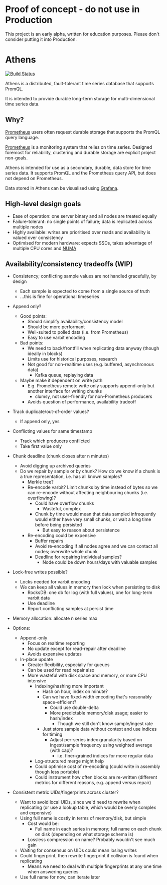 # Proof of concept - do not use in Production

This project is an early alpha, written for education purposes. Please don't
consider putting it into Production.

# Athens

[![Build Status](https://travis-ci.com/mattbostock/athens.svg?token=EhqoSPmXWFAXy2qpEaqr&branch=master)](https://travis-ci.com/mattbostock/athens)

Athens is a distributed, fault-tolerant time series database that supports PromQL.

It is intended to provide durable long-term storage for multi-dimensional time
series data.

## Why?

[Prometheus][] users often request durable storage that supports the PromQL
query language.

[Prometheus][] is a monitoring system that relies on time series. Designed
foremost for reliability, clustering and durable storage are explicit project
non-goals.

Athens is intended for use as a secondary, durable, data store for time series
data. It supports PromQL and the Prometheus query API, but does not depend on
Prometheus.

Data stored in Athens can be visualised using [Grafana][].

[Prometheus]: https://prometheus.io/
[Grafana]: http://grafana.org/

## High-level design goals

- Ease of operation: one server binary and all nodes are treated equally
- Failure-tolerant: no single points of failure; data is replicated across multiple nodes
- Highly available: writes are prioritised over reads and availability is valued over consistency
- Optimised for modern hardware: expects SSDs, takes advantage of multiple CPU cores and [NUMA][]

[NUMA]: https://www.kernel.org/doc/Documentation/vm/numa

## Availability/consistency tradeoffs (WIP)

- Consistency; conflicting sample values are not handled gracefully, by design
  - Each sample is expected to come from a single source of truth
  - ...this is fine for operational timeseries
- Append only?
  - Good points:
    - Should simplify availability/consistency model
    - Should be more performant
    - Well-suited to polled data (i.e. from Prometheus)
    - Easy to use varbit encoding
  - Bad points:
    - We need to back/frontfill when replicating data anyway (though ideally in blocks)
    - Limits use for historical purposes, research
    - Not good for non-realtime uses (e.g. buffered, asynchronous data)
      - Kafka queue, replaying data
  - Maybe make it dependent on write path
    - E.g. Prometheus remote write only supports append-only but another interface for writing chunks
      - clumsy, not user-friendly for non-Prometheus producers
    - Avoids question of performance, availability tradeoff

- Track duplicate/out-of-order values?
  - If append only, yes
- Conflicting values for same timestamp
  - Track which producers conflicted
  - Take first value only
- Chunk deadline (chunk closes after n minutes)
  - Avoid digging up archived queries
  - Do we repair by sample or by chunk? How do we know if a chunk is a true representation, i.e. has all known samples?
    - Merkle tree?
    - Re-encode varbit? Limit chunks by time instead of bytes so we can re-encode without affecting neighbouring chunks (i.e. overflowing)?
      - Could have overflow chunks
        - Wasteful, complex
      - Chunk by time would mean that data sampled infrequently would either have very small chunks, or wait a long time before being persisted
        - But easy to reason about persistence
    - Re-encoding could be expensive
      - Buffer repairs
      - Avoid re-encoding if all nodes agree and we can contact all nodes; overwrite whole chunk
      - Deadline for repairing individual samples?
        - Node could be down hours/days with valuable samples
- Lock-free writes possible?
  - Locks needed for varbit encoding
  - We can keep all values in memory then lock when persisting to disk
    - RocksDB: one db for log (with full values), one for long-term varbit data
    - Use deadline
    - Report conflicting samples at persist time
- Memory allocation: allocate n series max

- Options:
  - Append-only
    - Focus on realtime reporting
    - No update except for read-repair after deadline
    - Avoids expensive updates
  - In-place update
    - Greater flexibility, especially for queues
    - Can be used for read repair also
    - More wasteful with disk space and memory, or more CPU intensive
      - Indexing/hashing more important
        - Hash on hour, index on minute?
        - Can we have fixed-width encoding that's reasonably space-efficient?
          - Could use double-delta
          - More predictable memory/disk usage; easier to hash/index
            - Though we still don't know sample/ingest rate
        - Just store sample data without context and use indices for timing
          - Adjust per-series index granularity based on ingest/sample frequency using weighted average (with cap)?
            - i.e. finer-grained indices for more regular data
      - Log-structured merge might help
      - Could optimise cost of re-encoding (could write in assembly though less portable)
      - Could instrument how often blocks are re-written (different metrics for different reasons, e.g. append versus repair)

- Consistent metric UIDs/fingerprints across cluster?
  - Want to avoid local UIDs, since we'd need to rewrite when replicating (or use a lookup table, which would be overly complex and expensive)
  - Using full name is costly in terms of memory/disk, but simple
    - Cost would be:
      - Full name in each series in memory; full name on each chunk on disk (depending on what storage schema is)
    - Lossless compression on name? Probably wouldn't see much gain
  - Waiting for consensus on UIDs could mean losing writes
  - Could fingerprint, then rewrite fingerprint if collision is found when replicating
    - Means we need to deal with multiple fingerprints at any one time when answering queries
  - Use full name for now, can iterate later
